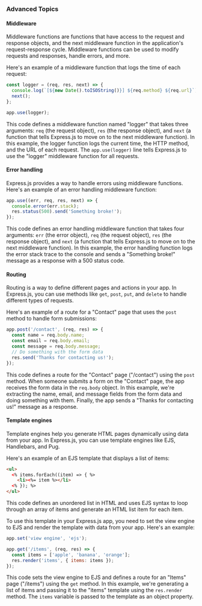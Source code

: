 ### Advanced Topics

#### Middleware

Middleware functions are functions that have access to the request and response objects, and the next middleware function in the application's request-response cycle. Middleware functions can be used to modify requests and responses, handle errors, and more.

Here's an example of a middleware function that logs the time of each request:

```javascript
const logger = (req, res, next) => {
  console.log(`[${new Date().toISOString()}] ${req.method} ${req.url}`);
  next();
};

app.use(logger);
```

This code defines a middleware function named "logger" that takes three arguments: `req` (the request object), `res` (the response object), and `next` (a function that tells Express.js to move on to the next middleware function). In this example, the logger function logs the current time, the HTTP method, and the URL of each request. The `app.use(logger)` line tells Express.js to use the "logger" middleware function for all requests.

#### Error handling

Express.js provides a way to handle errors using middleware functions. Here's an example of an error handling middleware function:

```javascript
app.use((err, req, res, next) => {
  console.error(err.stack);
  res.status(500).send('Something broke!');
});
```

This code defines an error handling middleware function that takes four arguments: `err` (the error object), `req` (the request object), `res` (the response object), and `next` (a function that tells Express.js to move on to the next middleware function). In this example, the error handling function logs the error stack trace to the console and sends a "Something broke!" message as a response with a 500 status code.

#### Routing

Routing is a way to define different pages and actions in your app. In Express.js, you can use methods like `get`, `post`, `put`, and `delete` to handle different types of requests.

Here's an example of a route for a "Contact" page that uses the `post` method to handle form submissions:

```javascript
app.post('/contact', (req, res) => {
  const name = req.body.name;
  const email = req.body.email;
  const message = req.body.message;
  // Do something with the form data
  res.send('Thanks for contacting us!');
});
```

This code defines a route for the "Contact" page ("/contact") using the `post` method. When someone submits a form on the "Contact" page, the app receives the form data in the `req.body` object. In this example, we're extracting the name, email, and message fields from the form data and doing something with them. Finally, the app sends a "Thanks for contacting us!" message as a response.

#### Template engines

Template engines help you generate HTML pages dynamically using data from your app. In Express.js, you can use template engines like EJS, Handlebars, and Pug.

Here's an example of an EJS template that displays a list of items:

```html
<ul>
  <% items.forEach((item) => { %>
    <li><%= item %></li>
  <% }); %>
</ul>
```

This code defines an unordered list in HTML and uses EJS syntax to loop through an array of items and generate an HTML list item for each item.

To use this template in your Express.js app, you need to set the view engine to EJS and render the template with data from your app. Here's an example:

```javascript
app.set('view engine', 'ejs');

app.get('/items', (req, res) => {
  const items = ['apple', 'banana', 'orange'];
  res.render('items', { items: items });
});
```

This code sets the view engine to EJS and defines a route for an "Items" page ("/items") using the `get` method. In this example, we're generating a list of items and passing it to the "items" template using the `res.render` method. The `items` variable is passed to the template as an object property.